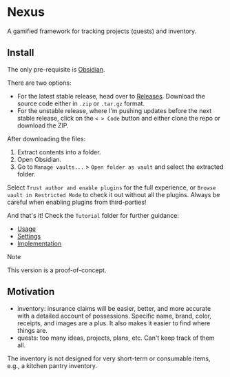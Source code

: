 # Nexus

A gamified framework for tracking projects (quests) and inventory.

## Install

The only pre-requisite is [Obsidian](https://obsidian.md/download).

There are two options:
- For the latest stable release, head over to [Releases](https://github.com/Fabulani/nexus/releases). Download the source code either in `.zip` or `.tar.gz` format.
- For the unstable release, where I'm pushing updates before the next stable release, click on the `< > Code` button and either clone the repo or download the ZIP.

After downloading the files:
1. Extract contents into a folder. 
2. Open Obsidian.
3. Go to `Manage vaults...` > `Open folder as vault` and select the extracted folder.

Select `Trust author and enable plugins` for the full experience, or `Browse vault in Restricted Mode` to check it out without all the plugins. Always be careful when enabling plugins from third-parties!

And that's it! Check the `Tutorial` folder for further guidance:
- [Usage](./Tutorial/Usage.md)
- [Settings](./Tutorial/Settings.md)
- [Implementation](./Tutorial/Implementation.md)

> [!NOTE]
> This version is a proof-of-concept.

## Motivation

- inventory: insurance claims will be easier, better, and more accurate with a detailed account of possessions. Specific name, brand, color, receipts, and images are a plus. It also makes it easier to find where things are.
- quests: too many ideas, projects, plans, etc. Can't keep track of them all.

The inventory is not designed for very short-term or consumable items, e.g., a kitchen pantry inventory.
